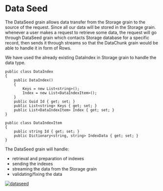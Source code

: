 # Data Seed

The DataSeed grain allows data transfer from the Storage grain to the source of the request.
Since all our data will be stored in the Storage grain. whenever a user makes a request to retrieve some data, the request will go through DataSeed grain which contacts Storage database for a specific record, then sends it through streams so that the DataChunk grain would be able to handle it in form of Rows.

We have used the already existing DataIndex in Storage grain to handle the data type.

    public class DataIndex
    {
        public DataIndex()
        {
            Keys = new List<string>();
            Index = new List<DataIndexItem>();
        }
        public Guid Id { get; set; }
        public List<string> Keys { get; set; }
        public List<DataIndexItem> Index { get; set; }
    }

    public class DataIndexItem
    {
        public string Id { get; set; }
        public Dictionary<string, string> IndexData { get; set; }
    }

The DataSeed grain will handle: 
- retrieval and preparation of indexes
- sending the indexes
- streaming the data from the Storage grain
- validating/fixing the data

<a href="https://imgbb.com/"><img src="https://i.ibb.co/6BhvQCp/dataseed.png" alt="dataseed" border="0"></a>

